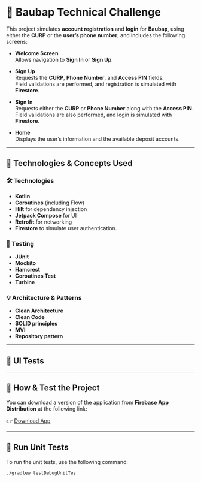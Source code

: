# 🏦 Baubap Technical Challenge

This project simulates **account registration** and **login** for **Baubap**, using either the **CURP** or the **user’s phone number**, and includes the following screens:

- **Welcome Screen**  
  Allows navigation to **Sign In** or **Sign Up**.  

- **Sign Up**  
  Requests the **CURP**, **Phone Number**, and **Access PIN** fields.  
  Field validations are performed, and registration is simulated with **Firestore**.  

- **Sign In**  
  Requests either the **CURP** or **Phone Number** along with the **Access PIN**.  
  Field validations are also performed, and login is simulated with **Firestore**.  

- **Home**  
  Displays the user’s information and the available deposit accounts.  
  
---

## 📌 Technologies & Concepts Used

### 🛠 Technologies

- **Kotlin**
- **Coroutines** (including Flow)
- **Hilt** for dependency injection
- **Jetpack Compose** for UI
- **Retrofit** for networking
- **Firestore** to simulate user authentication.

### 🧪 Testing

- **JUnit**
- **Mockito**
- **Hamcrest**
- **Coroutines Test**
- **Turbine**


### 💡 Architecture & Patterns

- **Clean Architecture**
- **Clean Code**
- **SOLID principles**
- **MVI**
- **Repository pattern**

---


## 🧪 UI Tests



---

## 🧪 How & Test the Project
You can download a version of the application from **Firebase App Distribution** at the following link:  

👉 [Download App](https://appdistribution.firebase.dev/i/76b3aa2f7b65f011)

---

## 🧪 Run Unit Tests

To run the unit tests, use the following command:

```bash
./gradlew testDebugUnitTes



